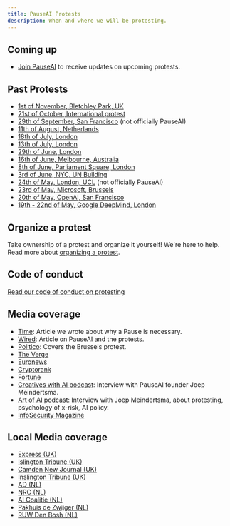 ```yaml
---
title: PauseAI Protests
description: When and where we will be protesting.
---
```


## Coming up

- [Join PauseAI](/join) to receive updates on upcoming protests.

## Past Protests

- [1st of November, Bletchley Park, UK](/2023-november-uk)
- [21st of October, International protest](/2023-oct)
- [29th of September, San Francisco](https://metaprotest.org/) (not officially PauseAI)
- [11th of August, Netherlands](/2023-august-nl)
- [18th of July, London](/2023-july-london-18th)
- [13th of July, London](/2023-july-london-13th)
- [29th of June, London](/2023-june-london-office-for-ai)
- [16th of June, Melbourne, Australia](/2023-june-melbourne)
- [8th of June, Parliament Square, London](/2023-june-london)
- [3rd of June, NYC, UN Building](/nyc-un-vigil)
- [24th of May, London, UCL](https://twitter.com/GFuterman/status/1660648998863028230?s=20) (not officially PauseAI)
- [23rd of May, Microsoft, Brussels](/brussels-microsoft-protest)
- [20th of May, OpenAI, San Francisco](/openai-protest)
- [19th - 22nd of May, Google DeepMind, London](/2023-may-deepmind-london)

## Organize a protest

Take ownership of a protest and organize it yourself!
We're here to help.
Read more about [organizing a protest](/organizing-a-protest).

## Code of conduct

[Read our code of conduct on protesting](/protesters-code-of-conduct)

## Media coverage

- [Time](https://time.com/6295879/ai-pause-is-humanitys-best-bet-for-preventing-extinction/): Article we wrote about why a Pause is necessary.
- [Wired](https://www.wired.com/story/pause-ai-existential-risk/): Article on PauseAI and the protests.
- [Politico](https://www.politico.eu/article/microsoft-brussels-elon-musk-anti-ai-protesters-well-five-of-them-descend-on-brussels/): Covers the Brussels protest.
- [The Verge](https://www.theverge.com/2023/5/24/23735982/sam-altman-openai-superintelligent-benefits-talk-london-ucl-protests)
- [Euronews](https://www.euronews.com/next/2023/06/14/could-ai-lead-us-to-extinction-this-brussels-based-group-believes-so)
- [Cryptorank](https://cryptorank.io/news/feed/cbfc5-pause-ai-protest-ai-development)
- [Fortune](https://fortune.com/2023/05/24/openai-ceo-sam-altman-credits-elon-musk-with-teaching-him-the-importance-of-deep-tech-investing-but-he-has-no-interest-in-living-on-mars/)
- [Creatives with AI podcast](https://www.youtube.com/watch?v=LNtGUHTdH6k): Interview with PauseAI founder Joep Meindertsma.
- [Art of AI podcast](https://spotify.link/AggzYfcj8Db): Interview with Joep Meindertsma, about protesting, psychology of x-risk, AI policy.
- [InfoSecurity Magazine](https://www.infosecurity-magazine.com/news/uk-ai-safety-institute-blueprint/)

## Local Media coverage

- [Express (UK)](https://www.express.co.uk/news/uk/1775620/artificial-intelligence-extinction-google-chat-gpt)
- [Islington Tribune (UK)](https://www.islingtontribune.co.uk/article/watch-out-the-robots-are-coming)
- [Camden New Journal (UK)](https://www.camdennewjournal.co.uk/article/protesters-tell-tech-quarter-companies-to-press-pause-on-artificial-intelligence-research)
- [Inslington Tribune (UK)](https://www.islingtontribune.co.uk/article/what-happens-in-bletchley-stays-in)
- [AD (NL)](https://www.ad.nl/tech/ai-rel-in-nieuw-zeeland-kook-app-prijst-dodelijk-chloorgas-aan-als-verfrissend-gerecht~a1aa3705/)
- [NRC (NL)](https://www.nrc.nl/nieuws/2023/06/24/sterft-de-mensheid-uit-door-ai-dat-is-sciencefiction-a4168053)
- [AI Coalitie (NL)](https://nlaic.com/agenda/communitydag-invloed-van-ai-op-cultuur-en-media/)
- [Pakhuis de Zwijger (NL)](https://dezwijger.nl/programma/ai-existential-risk-and-what-to-do-about-it)
- [RUW Den Bosh (NL)](https://ruwdenbosch.nl/paranoide-over-ai/)
